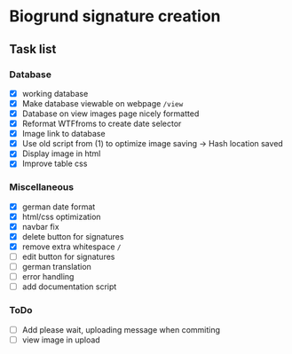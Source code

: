 # Biogrund signature creation

## Task list

### Database

- [x] working database
- [x] Make database viewable on webpage `/view`
- [x] Database on view images page nicely formatted
- [x] Reformat WTFfroms to create date selector
- [x] Image link to database
- [x] Use old script from (1) to optimize image saving -> Hash location saved
- [x] Display image in html
- [x] Improve table css

### Miscellaneous

- [x] german date format
- [x] html/css optimization
- [x] navbar fix
- [x] delete button for signatures
- [x] remove extra whitespace `/`
- [ ] edit button for signatures
- [ ] german translation
- [ ] error handling
- [ ] add documentation script

### ToDo

- [ ] Add please wait, uploading message when commiting
- [ ] view image in upload
